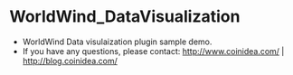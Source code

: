 # WorldWind_DataVisualization

- WorldWind Data visulaization plugin sample demo.
- If you have any questions, please contact:
  http://www.coinidea.com/ | 
  http://blog.coinidea.com/
